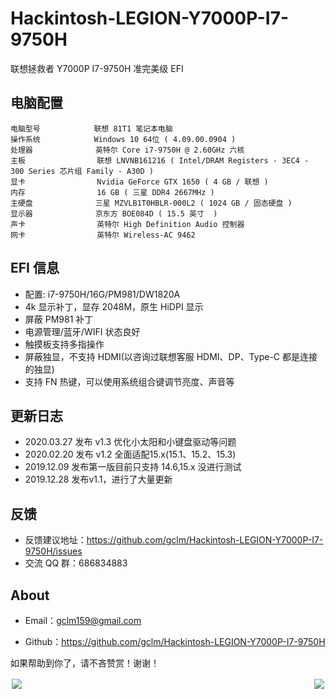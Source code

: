 # Hackintosh-LEGION-Y7000P-I7-9750H

联想拯救者 Y7000P I7-9750H 准完美级 EFI

## 电脑配置

```
电脑型号            联想 81T1 笔记本电脑
操作系统            Windows 10 64位 ( 4.09.00.0904 )
处理器              英特尔 Core i7-9750H @ 2.60GHz 六核
主板                联想 LNVNB161216 ( Intel/DRAM Registers - 3EC4 - 300 Series 芯片组 Family - A30D )
显卡                Nvidia GeForce GTX 1650 ( 4 GB / 联想 )
内存                16 GB ( 三星 DDR4 2667MHz )
主硬盘              三星 MZVLB1T0HBLR-000L2 ( 1024 GB / 固态硬盘 )
显示器              京东方 BOE084D ( 15.5 英寸  )
声卡                英特尔 High Definition Audio 控制器
网卡                英特尔 Wireless-AC 9462
```

## EFI 信息

- 配置: i7-9750H/16G/PM981/DW1820A
- 4k 显示补丁，显存 2048M，原生 HiDPI 显示
- 屏蔽 PM981 补丁
- 电源管理/蓝牙/WIFI 状态良好
- 触摸板支持多指操作
- 屏蔽独显，不支持 HDMI(以咨询过联想客服 HDMI、DP、Type-C 都是连接的独显)
- 支持 FN 热键，可以使用系统组合键调节亮度、声音等

## 更新日志

- 2020.03.27 发布 v1.3 优化小太阳和小键盘驱动等问题
- 2020.02.20 发布 v1.2 全面适配15.x(15.1、15.2、15.3)
- 2019.12.09 发布第一版目前只支持 14.6,15.x 没进行测试
- 2019.12.28 发布v1.1，进行了大量更新

## 反馈

- 反馈建议地址：<https://github.com/gclm/Hackintosh-LEGION-Y7000P-I7-9750H/issues>
- 交流 QQ 群：686834883

## About

- Email：[gclm159@gmail.com](mailto:gclm159@gmail.com)

- Github：<https://github.com/gclm/Hackintosh-LEGION-Y7000P-I7-9750H>

如果帮助到你了，请不吝赞赏！谢谢！

<div style="float:left;border:solid 1px 000;margin:2px;">
  <img src="https://gitee.com/gclm/images/raw/master/20191210926w8E1LL.png">
</div>

<div style="float:right;border:solid 1px 000;margin:2px;">
  <img src="https://gitee.com/gclm/images/raw/master/20191210927ywe3MP.png" >
</div>
